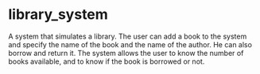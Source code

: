 # library_system
A system that simulates a library. The user can add a book to the system and specify the name of the book and the name of the author. He can also borrow and return it. The system allows the user to know the number of books available, and to know if the book is borrowed or not.
